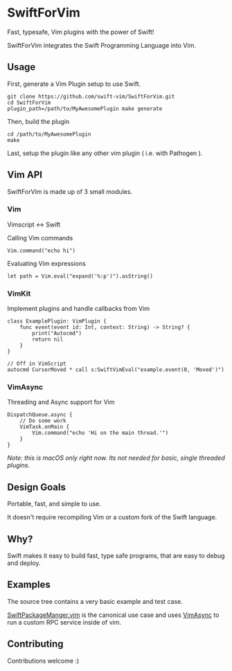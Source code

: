 # SwiftForVim

Fast, typesafe, Vim plugins with the power of Swift!

SwiftForVim integrates the Swift Programming Language into Vim.

## Usage

First, generate a Vim Plugin setup to use Swift.
```
git clone https://github.com/swift-vim/SwiftForVim.git
cd SwiftForVim
plugin_path=/path/to/MyAwesomePlugin make generate
```

Then, build the plugin
```
cd /path/to/MyAwesomePlugin
make
```

Last, setup the plugin like any other vim plugin ( i.e. with Pathogen ).

## Vim API

SwiftForVim is made up of 3 small modules.

### Vim

Vimscript <-> Swift

Calling Vim commands
```
Vim.command("echo hi")
```

Evaluating Vim expressions
```
let path = Vim.eval("expand('%:p')").asString() 
```

### VimKit

Implement plugins and handle callbacks from Vim

```
class ExamplePlugin: VimPlugin {
    func event(event id: Int, context: String) -> String? {
        print("Autocmd")
        return nil 
    }
}

// Off in VimScript
autocmd CursorMoved * call s:SwiftVimEval("example.event(0, 'Moved')")
```

### VimAsync

Threading and Async support for Vim 

```
DispatchQueue.async {
    // Do some work
    VimTask.onMain {
        Vim.command("echo 'Hi on the main thread.'")
    }
}
```

_Note: this is macOS only right now. Its not needed for basic, single threaded plugins._

## Design Goals

Portable, fast, and simple to use.

It doesn't require recompiling Vim or a custom fork of the Swift language.

## Why?

Swift makes it easy to build fast, type safe programs, that are easy to debug
and deploy.

## Examples

The source tree contains a very basic example and test case.

[SwiftPackageManger.vim](https://github.com/swift-vim/SwiftPackageManager.vim) is the canonical use case and uses [VimAsync](#VimAsync) to run a custom RPC service inside of vim.


## Contributing

Contributions welcome :)

